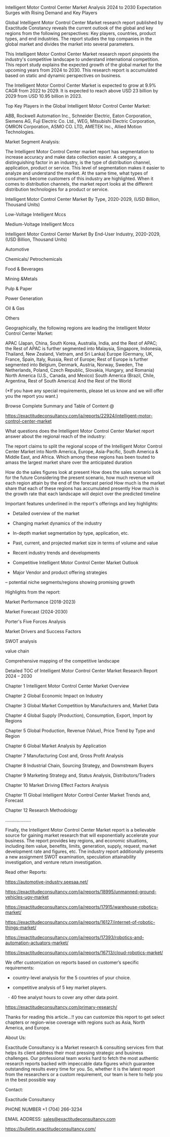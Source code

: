 Intelligent Motor Control Center Market Analysis 2024 to 2030 Expectation Surges with Rising Demand and Key Players

Global Intelligent Motor Control Center Market research report published by Exactitude Constancy reveals the current outlook of the global and key regions from the following perspectives: Key players, countries, product types, and end industries. The report studies the top companies in the global market and divides the market into several parameters.

This Intelligent Motor Control Center Market research report pinpoints the industry's competitive landscape to understand international competition. This report study explains the expected growth of the global market for the upcoming years from 2024 to 2030. This research report is accumulated based on static and dynamic perspectives on business.

The Intelligent Motor Control Center Market is expected to grow at 9.9% CAGR from 2022 to 2029. It is expected to reach above USD 23 billion by 2029 from USD 10.95 billion in 2023.

Top Key Players in the Global Intelligent Motor Control Center Market:

ABB, Rockwell Automation Inc., Schneider Electric, Eaton Corporation, Siemens AG, Fuji Electric Co. Ltd., WEG, Mitsubishi Electric Corporation, OMRON Corporation, ASMO CO. LTD, AMETEK Inc., Allied Motion Technologies.

Market Segment Analysis:

The Intelligent Motor Control Center market report has segmentation to increase accuracy and make data collection easier. A category, a distinguishing factor in an industry, is the type of distribution channel, application, product or service. This level of segmentation makes it easier to analyze and understand the market. At the same time, what types of consumers become customers of this industry are highlighted. When it comes to distribution channels, the market report looks at the different distribution technologies for a product or service.

Intelligent Motor Control Center Market By Type, 2020-2029, (USD Billion, Thousand Units)

Low-Voltage Intelligent Mccs

Medium-Voltage Intelligent Mccs

Intelligent Motor Control Center Market By End-User Industry, 2020-2029, (USD Billion, Thousand Units)

Automotive

Chemicals/ Petrochemicals

Food & Beverages

Mining &Metals

Pulp & Paper

Power Generation

Oil & Gas

Others

Geographically, the following regions are leading the Intelligent Motor Control Center Market:

APAC (Japan, China, South Korea, Australia, India, and the Rest of APAC; the Rest of APAC is further segmented into Malaysia, Singapore, Indonesia, Thailand, New Zealand, Vietnam, and Sri Lanka)
Europe (Germany, UK, France, Spain, Italy, Russia, Rest of Europe; Rest of Europe is further segmented into Belgium, Denmark, Austria, Norway, Sweden, The Netherlands, Poland, Czech Republic, Slovakia, Hungary, and Romania)
North America (U.S., Canada, and Mexico)
South America (Brazil, Chile, Argentina, Rest of South America)
And the Rest of the World

(*If you have any special requirements, please let us know and we will offer you the report you want.)

Browse Complete Summary and Table of Content @

https://exactitudeconsultancy.com/ja/reports/22924/intelligent-motor-control-center-market

What questions does the Intelligent Motor Control Center Market report answer about the regional reach of the industry:

The report claims to split the regional scope of the Intelligent Motor Control Center Market into North America, Europe, Asia-Pacific, South America & Middle East, and Africa. Which among these regions has been touted to amass the largest market share over the anticipated duration

How do the sales figures look at present How does the sales scenario look for the future
Considering the present scenario, how much revenue will each region attain by the end of the forecast period
How much is the market share that each of these regions has accumulated presently
How much is the growth rate that each landscape will depict over the predicted timeline

Important features underlined in the report's offerings and key highlights:

- Detailed overview of the market

- Changing market dynamics of the industry

- In-depth market segmentation by type, application, etc.

- Past, current, and projected market size in terms of volume and value

- Recent industry trends and developments

- Competitive Intelligent Motor Control Center Market Outlook

- Major Vendor and product offering strategies

– potential niche segments/regions showing promising growth

Highlights from the report:

Market Performance (2018-2023)

Market Forecast (2024-2030)

Porter's Five Forces Analysis

Market Drivers and Success Factors

SWOT analysis

value chain

Comprehensive mapping of the competitive landscape

Detailed TOC of Intelligent Motor Control Center Market Research Report 2024 – 2030

Chapter 1 Intelligent Motor Control Center Market Overview

Chapter 2 Global Economic Impact on Industry

Chapter 3 Global Market Competition by Manufacturers and, Market Data

Chapter 4 Global Supply (Production), Consumption, Export, Import by Regions

Chapter 5 Global Production, Revenue (Value), Price Trend by Type and Region

Chapter 6 Global Market Analysis by Application

Chapter 7 Manufacturing Cost and, Gross Profit Analysis

Chapter 8 Industrial Chain, Sourcing Strategy, and Downstream Buyers

Chapter 9 Marketing Strategy and, Status Analysis, Distributors/Traders

Chapter 10 Market Driving Effect Factors Analysis

Chapter 11 Global Intelligent Motor Control Center Market Trends and, Forecast

Chapter 12 Research Methodology

………………..

Finally, the Intelligent Motor Control Center Market report is a believable source for gaining market research that will exponentially accelerate your business. The report provides key regions, and economic situations, including item value, benefits, limits, generation, supply, request, market development rate and figures, etc. The industry report additionally presents a new assignment SWOT examination, speculation attainability investigation, and venture return investigation.

Read other Reports:

https://automotive-industry.seesaa.net/

https://exactitudeconsultancy.com/ja/reports/18995/unmanned-ground-vehicles-ugv-market

https://exactitudeconsultancy.com/ja/reports/17915/warehouse-robotics-market/

https://exactitudeconsultancy.com/ja/reports/16127/internet-of-robotic-things-market/

https://exactitudeconsultancy.com/ja/reports/17393/robotics-and-automation-actuators-market/

https://exactitudeconsultancy.com/ja/reports/16713/cloud-robotics-market/

We offer customization on reports based on customer’s specific requirements:

- country-level analysis for the 5 countries of your choice.

- competitive analysis of 5 key market players.

  - 40 free analyst hours to cover any other data point.

https://exactitudeconsultancy.com/primary-research/

Thanks for reading this article...!! you can customize this report to get select chapters or region-wise coverage with regions such as Asia, North America, and Europe.

About Us:

Exactitude Consultancy is a Market research & consulting services firm that helps its client address their most pressing strategic and business challenges. Our professional team works hard to fetch the most authentic research reports backed with impeccable data figures which guarantee outstanding results every time for you. So, whether it is the latest report from the researchers or a custom requirement, our team is here to help you in the best possible way

Contact:

Exactitude Consultancy

PHONE NUMBER +1 (704) 266-3234

EMAIL ADDRESS: sales@exactitudeconsultancy.com

https://bulletin.exactitudeconsultancy.com/
